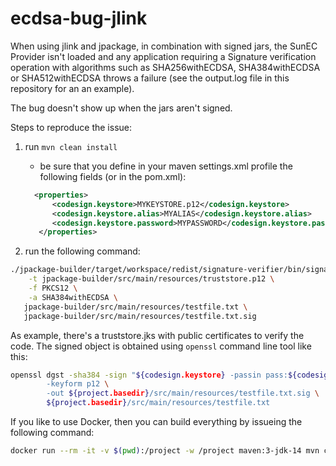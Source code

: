 # ecdsa-bug-jlink

When using jlink and jpackage, in combination with signed jars, the SunEC Provider isn't loaded and any application 
requiring a Signature verification operation with algorithms such as SHA256withECDSA, SHA384withECDSA or SHA512withECDSA
throws a failure (see the output.log file in this repository for an an example).

The bug doesn't show up when the jars aren't signed.

Steps to reproduce the issue:

1. run `mvn clean install`
    - be sure that you define in your maven settings.xml profile the following fields (or in the pom.xml):
     ```xml
       <properties>
           <codesign.keystore>MYKEYSTORE.p12</codesign.keystore>
           <codesign.keystore.alias>MYALIAS</codesign.keystore.alias>
           <codesign.keystore.password>MYPASSWORD</codesign.keystore.password>
        </properties>
     ```

2. run the following command:
```bash
./jpackage-builder/target/workspace/redist/signature-verifier/bin/signature-verifier \
    -t jpackage-builder/src/main/resources/truststore.p12 \
    -f PKCS12 \
    -a SHA384withECDSA \
   jpackage-builder/src/main/resources/testfile.txt \
   jpackage-builder/src/main/resources/testfile.txt.sig
```

As example, there's a truststore.jks with public certificates to verify the code.
The signed object is obtained using `openssl` command line tool like this:

```bash
openssl dgst -sha384 -sign "${codesign.keystore} -passin pass:${codesign.keystore.password} \
        -keyform p12 \
        -out ${project.basedir}/src/main/resources/testfile.txt.sig \
        ${project.basedir}/src/main/resources/testfile.txt
```

If you like to use Docker, then you can build everything by issueing the following command:

```bash
docker run --rm -it -v $(pwd):/project -w /project maven:3-jdk-14 mvn clean install
```